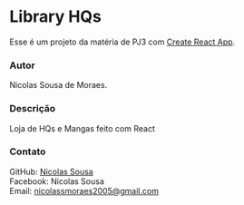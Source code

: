 # Library HQs

Esse é um projeto da matéria de PJ3 com [Create React App](https://github.com/facebook/create-react-app).

### Autor

Nicolas Sousa de Moraes.

### Descrição

Loja de HQs e Mangas feito com React

### Contato

GitHub: [Nicolas Sousa](https://github.com/nicolas0502) <br>
Facebook: Nicolas Sousa <br>
Email: nicolassmoraes2005@gmail.com

